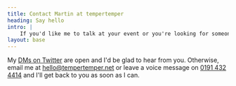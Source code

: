 ```yaml
---
title: Contact Martin at tempertemper
heading: Say hello
intro: |
    If you'd like me to talk at your event or you're looking for someone to help with the design and build of your website, say hello!
layout: base
---
```


My [DMs on Twitter](https://twitter.com/tempertemper) are open and I'd be glad to hear from you. Otherwise, email me at [hello@tempertemper.net](mailto:hello@tempertemper.net) or leave a voice message on [0191 432 4414](tel:00441914324414) and I'll get back to you as soon as I can.

